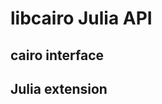 libcairo Julia API
==================

cairo interface
---------------


Julia extension
---------------
